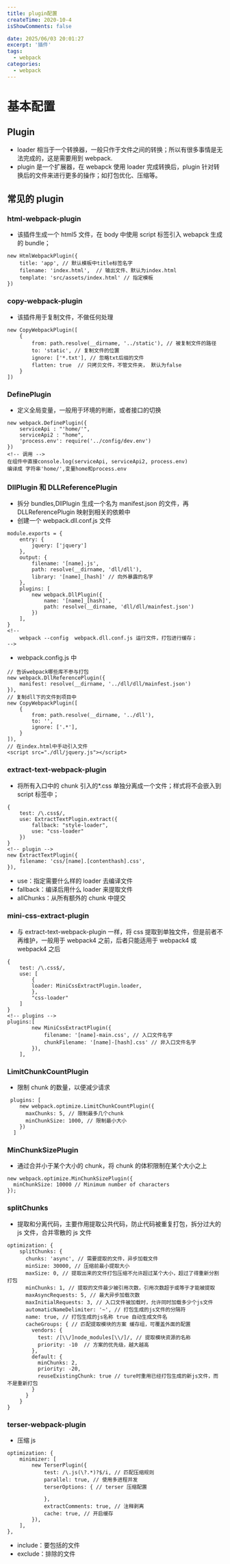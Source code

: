 ```yaml
---
title: plugin配置
createTime: 2020-10-4
isShowComments: false

date: 2025/06/03 20:01:27
excerpt: '插件'
tags:
  - webpack
categories:
  - webpack
---
```



# 基本配置

## Plugin

- loader 相当于一个转换器，一般只作于文件之间的转换；所以有很多事情是无法完成的，这是需要用到 webpack.
- plugin 是一个扩展器，在 webapck 使用 loader 完成转换后，plugin 针对转换后的文件来进行更多的操作；如打包优化、压缩等。

## 常见的 plugin

### html-webpack-plugin

- 该插件生成一个 html5 文件，在 body 中使用 script 标签引入 webapck 生成的 bundle；

```
new HtmlWebpackPlugin({
    title: 'app', // 默认模板中title标签名字
    filename: 'index.html',  // 输出文件、默认为index.html
    template: 'src/assets/index.html' // 指定模板
})
```

### copy-webpack-plugin

- 该插件用于复制文件，不做任何处理

```
new CopyWebpackPlugin([
    {
        from: path.resolve(__dirname, '../static'), // 被复制文件的路径
        to: 'static', // 复制文件的位置
        ignore: ['*.txt'], // 忽略txt后缀的文件
        flatten: true  // 只拷贝文件，不管文件夹， 默认为false
    }
])
```

### DefinePlugin

- 定义全局变量，一般用于环境的判断，或者接口的切换

```
new webpack.DefinePlugin({
    serviceApi : "'home/'",
    serviceApi2 : "home",
    'process.env': require('../config/dev.env')
})
<!-- 调用 -->
在组件中直接console.log(serviceApi, serviceApi2, process.env)
编译成 字符串'home/',变量home和process.env
```

### DllPlugin 和 DLLReferencePlugin

- 拆分 bundles,DllPlugin 生成一个名为 manifest.json 的文件，再 DLLReferencePlugin 映射到相关的依赖中
- 创建一个 webpack.dll.conf.js 文件

```
module.exports = {
    entry: {
        jquery: ['jquery']
    },
    output: {
        filename: '[name].js',
        path: resolve(__dirname, 'dll/dll'),
        library: '[name]_[hash]' // 向外暴露的名字
    },
    plugins: [
        new webpack.DllPlugin({
            name: '[name]_[hash]',
            path: resolve(__dirname, 'dll/dll/mainfest.json')
        })
    ],
}
<!--
    webpack --config  webpack.dll.conf.js 运行文件，打包进行缓存；
-->
```

- webpack.config.js 中

```
// 告诉webpack哪些库不参与打包
new webpack.DllReferencePlugin({
    manifest: resolve(__dirname, '../dll/dll/mainfest.json')
}),
// 复制dll下的文件到项目中
new CopyWebpackPlugin([
    {
        from: path.resolve(__dirname, '../dll'),
        to: '',
        ignore: ['.*'],
    }
]),
// 在index.html中手动引入文件
<script src="./dll/jquery.js"></script>
```

### extract-text-webpack-plugin

- 将所有入口中的 chunk 引入的\*.css 单独分离成一个文件；样式将不会嵌入到 script 标签中；

```
{
    test: /\.css$/,
    use: ExtractTextPlugin.extract({
        fallback: "style-loader",
        use: "css-loader"
    })
}
<!-- plugin -->
new ExtractTextPlugin({
    filename: 'css/[name].[contenthash].css',
}),
```

- use：指定需要什么样的 loader 去编译文件
- fallback：编译后用什么 loader 来提取文件
- allChunks：从所有额外的 chunk 中提交

### mini-css-extract-plugin

- 与 extract-text-webpack-plugin 一样，将 css 提取到单独文件，但是前者不再维护，一般用于 webpack4 之前，后者只能适用于 webpack4 或 webpack4 之后

```
{
    test: /\.css$/,
    use: [
        {
        loader: MiniCssExtractPlugin.loader,
        },
        "css-loader"
    ]
}
<!-- plugins -->
plugins:[
        new MiniCssExtractPlugin({
            filename: '[name]-main.css', // 入口文件名字
            chunkFilename: '[name]-[hash].css' // 非入口文件名字
        }),
    ],
```

### LimitChunkCountPlugin

- 限制 chunk 的数量，以便减少请求

```
 plugins: [
    new webpack.optimize.LimitChunkCountPlugin({
      maxChunks: 5, // 限制最多几个chunk
      minChunkSize: 1000, // 限制最小大小
    })
  ]
```

### MinChunkSizePlugin

- 通过合并小于某个大小的 chunk，将 chunk 的体积限制在某个大小之上

```
new webpack.optimize.MinChunkSizePlugin({
  minChunkSize: 10000 // Minimum number of characters
});
```

### splitChunks

- 提取和分离代码，主要作用提取公共代码，防止代码被重复打包，拆分过大的 js 文件，合并零散的 js 文件

```
optimization: {
    splitChunks: {
      chunks: 'async', // 需要提取的文件，异步加载文件
      minSize: 30000, // 压缩前最小提取大小
      maxSize: 0, // 提取出来的文件打包压缩不允许超过某个大小，超过了得重新分割打包
      minChunks: 1, // 提取的文件最少被引用次数，引用次数超于或等于才能被提取
      maxAsyncRequests: 5, // 最大异步加载次数
      maxInitialRequests: 3, // 入口文件被加载时，允许同时加载多少个js文件
      automaticNameDelimiter: '~', // 打包生成的js文件的分隔符
      name: true, // 打包生成的js名称 true 自动生成文件名
      cacheGroups: { // 匹配提取模块的方案 缓存组，可覆盖外面的配置
        vendors: {
          test: /[\\/]node_modules[\\/]/, // 提取模块资源的名称
          priority: -10  // 方案的优先级，越大越高
        },
        default: {
          minChunks: 2,
          priority: -20,
          reuseExistingChunk: true // ture时重用已经打包生成的新js文件，而不是重新打包
        }
      }
    }
}
```

### terser-webpack-plugin

- 压缩 js

```
optimization: {
    minimizer: [
        new TerserPlugin({
            test: /\.js(\?.*)?$/i, // 匹配压缩规则
            parallel: true, // 使用多进程并发
            terserOptions: { // terser 压缩配置

            },
            extractComments: true, // 注释剥离
            cache: true, // 开启缓存
        }),
    ],
},
```

- include：要包括的文件
- exclude：排除的文件
